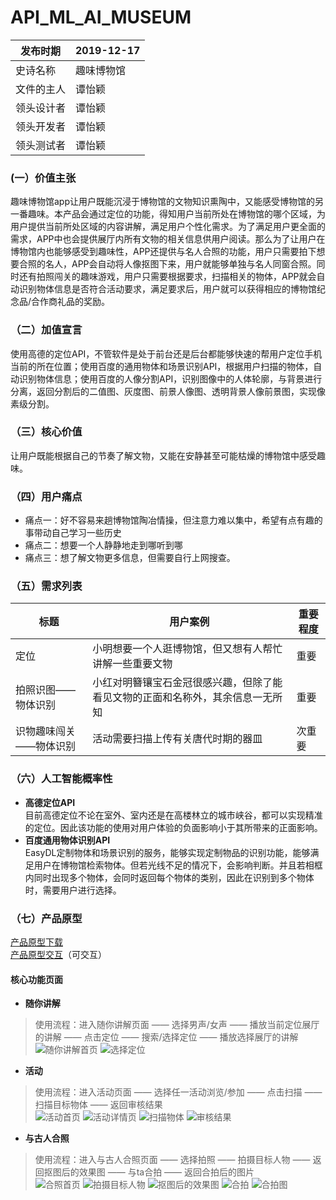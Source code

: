 # API_ML_AI_MUSEUM
|   发布时期  |   2019-12-17  |
| --- | --- |
| 史诗名称    | 趣味博物馆    |
|  文件的主人   |  谭怡颖   |
|  领头设计者   |   谭怡颖  |
|  领头开发者   |  谭怡颖   |
|  领头测试者   |  谭怡颖   |  

###  (一）价值主张  
趣味博物馆app让用户既能沉浸于博物馆的文物知识熏陶中，又能感受博物馆的另一番趣味。本产品会通过定位的功能，得知用户当前所处在博物馆的哪个区域，为用户提供当前所处区域的内容讲解，满足用户个性化需求。为了满足用户更全面的需求，APP中也会提供展厅内所有文物的相关信息供用户阅读。那么为了让用户在博物馆内也能够感受到趣味性，APP还提供与名人合照的功能，用户只需要拍下想要合照的名人，APP会自动将人像抠图下来，用户就能够单独与名人同窗合照。同时还有拍照闯关的趣味游戏，用户只需要根据要求，扫描相关的物体，APP就会自动识别物体信息是否符合活动要求，满足要求后，用户就可以获得相应的博物馆纪念品/合作商礼品的奖励。
### （二）加值宣言  
使用高德的定位API，不管软件是处于前台还是后台都能够快速的帮用户定位手机当前的所在位置；使用百度的通用物体和场景识别API，根据用户扫描的物体，自动识别物体信息；使用百度的人像分割API，识别图像中的人体轮廓，与背景进行分离，返回分割后的二值图、灰度图、前景人像图、透明背景人像前景图，实现像素级分割。
### （三）核心价值  
让用户既能根据自己的节奏了解文物，又能在安静甚至可能枯燥的博物馆中感受趣味。
### （四）用户痛点  
- 痛点一：好不容易来趟博物馆陶冶情操，但注意力难以集中，希望有点有趣的事带动自己学习一些历史
- 痛点二：想要一个人静静地走到哪听到哪
- 痛点三：想了解文物更多信息，但需要自行上网搜查。
### （五）需求列表  
标题 | 用户案例 | 重要程度 
--- | --- | ---
 定位  |    小明想要一个人逛博物馆，但又想有人帮忙讲解一些重要文物      |    重要     
 拍照识图——物体识别  |   小红对明簪镶宝石金冠很感兴趣，但除了能看见文物的正面和名称外，其余信息一无所知       |    重要      
 识物趣味闯关——物体识别  |   活动需要扫描上传有关唐代时期的器皿       |    次重要      
 
### （六）人工智能概率性  
- **高德定位API**  
目前高德定位不论在室外、室内还是在高楼林立的城市峡谷，都可以实现精准的定位。因此该功能的使用对用户体验的负面影响小于其所带来的正面影响。
- **百度通用物体识别API**  
EasyDL定制物体和场景识别的服务，能够实现定制物品的识别功能，能够满足用户在博物馆检索物体。但若光线不足的情况下，会影响判断。并且若相框内同时出现多个物体，会同时返回每个物体的类别，因此在识别到多个物体时，需要用户进行选择。  

### （七）产品原型
[产品原型下载](https://github.com/ViTaSoyi/museum_prototype/)  
[产品原型交互](https://vitasoyi.github.io/museum_prototype/index.html)（可交互）

#### 核心功能页面
- **随你讲解**  
> 使用流程：进入随你讲解页面 —— 选择男声/女声 —— 播放当前定位展厅的讲解 —— 点击定位 —— 搜索/选择定位 —— 播放选择展厅的讲解  
![随你讲解首页](https://github.com/ViTaSoyi/API_ML_AI_MUSEUM/blob/master/images/%E8%AE%B2%E8%A7%A3.png)
![选择定位](https://github.com/ViTaSoyi/API_ML_AI_MUSEUM/blob/master/images/%E5%AE%9A%E4%BD%8D.png)  

- **活动**  
> 使用流程：进入活动页面 —— 选择任一活动浏览/参加 —— 点击扫描 —— 扫描目标物体 —— 返回审核结果  
![活动首页](https://github.com/ViTaSoyi/API_ML_AI_MUSEUM/blob/master/images/%E6%B4%BB%E5%8A%A8.png)
![活动详情页](https://github.com/ViTaSoyi/API_ML_AI_MUSEUM/blob/master/images/%E6%B4%BB%E5%8A%A8%E8%AF%A6%E6%83%85.png)
![扫描物体](https://github.com/ViTaSoyi/API_ML_AI_MUSEUM/blob/master/images/%E7%89%A9%E4%BD%93%E6%89%AB%E6%8F%8F.png)
![审核结果](https://github.com/ViTaSoyi/API_ML_AI_MUSEUM/blob/master/images/%E6%89%AB%E6%8F%8F%E7%BB%93%E6%9E%9C.png)  

- **与古人合照**  
> 使用流程：进入与古人合照页面 —— 选择拍照 —— 拍摄目标人物 —— 返回抠图后的效果图 —— 与ta合拍 —— 返回合拍后的图片  
![合照首页](https://github.com/ViTaSoyi/API_ML_AI_MUSEUM/blob/master/images/%E5%90%88%E7%85%A7.png)
![拍摄目标人物](https://github.com/ViTaSoyi/API_ML_AI_MUSEUM/blob/master/images/%E4%BA%BA%E5%83%8F%E5%88%86%E5%89%B2%E6%8B%8D%E7%85%A7.png)
![抠图后的效果图](https://github.com/ViTaSoyi/API_ML_AI_MUSEUM/blob/master/images/%E4%BA%BA%E5%83%8F%E5%88%86%E5%89%B2%E7%BB%93%E6%9E%9C.png)
![合拍](https://github.com/ViTaSoyi/API_ML_AI_MUSEUM/blob/master/images/%E4%BA%BA%E5%83%8F%E5%90%88%E6%8B%8D.png)
![合拍图](https://github.com/ViTaSoyi/API_ML_AI_MUSEUM/blob/master/images/%E5%90%88%E6%8B%8D%E8%BF%94%E5%9B%9E%E7%BB%93%E6%9E%9C.png)

